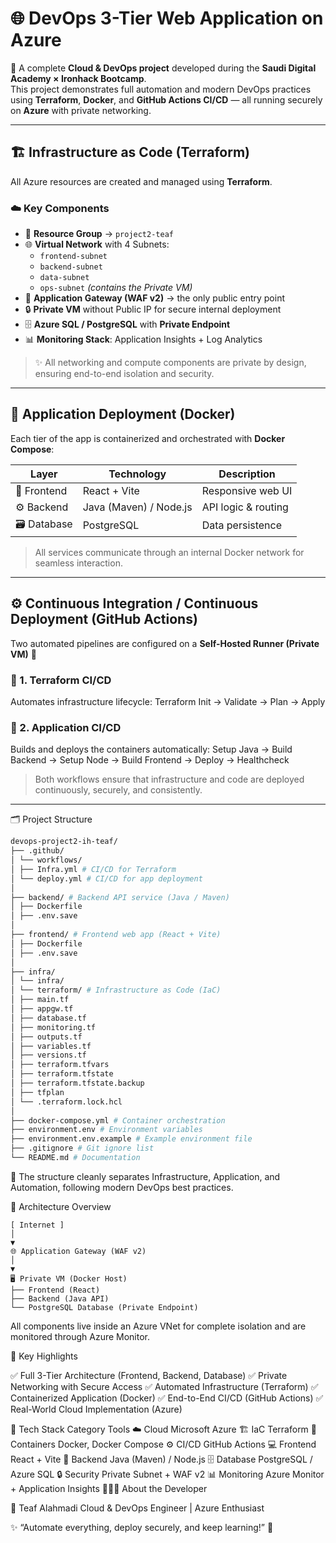 # 🌐 DevOps 3-Tier Web Application on Azure

🚀 A complete **Cloud & DevOps project** developed during the **Saudi Digital Academy × Ironhack Bootcamp**.  
This project demonstrates full automation and modern DevOps practices using **Terraform**, **Docker**, and **GitHub Actions CI/CD** — all running securely on **Azure** with private networking.

---

## 🏗️ Infrastructure as Code (Terraform)
All Azure resources are created and managed using **Terraform**.

### ☁️ Key Components
- 🧱 **Resource Group** → `project2-teaf`
- 🌐 **Virtual Network** with 4 Subnets:
  - `frontend-subnet`
  - `backend-subnet`
  - `data-subnet`
  - `ops-subnet` *(contains the Private VM)*
- 🧩 **Application Gateway (WAF v2)** → the only public entry point  
- 🔒 **Private VM** without Public IP for secure internal deployment  
- 🗄️ **Azure SQL / PostgreSQL** with **Private Endpoint**
- 📊 **Monitoring Stack**: Application Insights + Log Analytics

> ✨ All networking and compute components are private by design, ensuring end-to-end isolation and security.

---

## 🐳 Application Deployment (Docker)

Each tier of the app is containerized and orchestrated with **Docker Compose**:

| Layer | Technology | Description |
|-------|-------------|-------------|
| 🎨 Frontend | React + Vite | Responsive web UI |
| ⚙️ Backend | Java (Maven) / Node.js | API logic & routing |
| 🗃️ Database | PostgreSQL | Data persistence |

> All services communicate through an internal Docker network for seamless interaction.

---

## ⚙️ Continuous Integration / Continuous Deployment (GitHub Actions)

Two automated pipelines are configured on a **Self-Hosted Runner (Private VM)** 🧠

### 🧩 1. Terraform CI/CD
Automates infrastructure lifecycle:
Terraform Init → Validate → Plan → Apply


### 🚀 2. Application CI/CD
Builds and deploys the containers automatically:
Setup Java → Build Backend → Setup Node → Build Frontend → Deploy → Healthcheck


> Both workflows ensure that infrastructure and code are deployed continuously, securely, and consistently.

---

🗂️ Project Structure

```bash
devops-project2-ih-teaf/
├── .github/
│ └── workflows/
│ ├── Infra.yml # CI/CD for Terraform
│ └── deploy.yml # CI/CD for app deployment
│
├── backend/ # Backend API service (Java / Maven)
│ ├── Dockerfile
│ ├── .env.save
│
├── frontend/ # Frontend web app (React + Vite)
│ ├── Dockerfile
│ ├── .env.save
│
├── infra/
│ └── infra/
│ └── terraform/ # Infrastructure as Code (IaC)
│ ├── main.tf
│ ├── appgw.tf
│ ├── database.tf
│ ├── monitoring.tf
│ ├── outputs.tf
│ ├── variables.tf
│ ├── versions.tf
│ ├── terraform.tfvars
│ ├── terraform.tfstate
│ ├── terraform.tfstate.backup
│ ├── tfplan
│ └── .terraform.lock.hcl
│
├── docker-compose.yml # Container orchestration
├── environment.env # Environment variables
├── environment.env.example # Example environment file
├── .gitignore # Git ignore list
└── README.md # Documentation
```

🧭 The structure cleanly separates Infrastructure, Application, and Automation,
following modern DevOps best practices.

📸 Architecture Overview

```text
[ Internet ]
│
▼
🌐 Application Gateway (WAF v2)
│
▼
🖥️ Private VM (Docker Host)
├── Frontend (React)
├── Backend (Java API)
└── PostgreSQL Database (Private Endpoint)
```

All components live inside an Azure VNet for complete isolation
and are monitored through Azure Monitor.

🌟 Key Highlights

✅ Full 3-Tier Architecture (Frontend, Backend, Database)
✅ Private Networking with Secure Access
✅ Automated Infrastructure (Terraform)
✅ Containerized Application (Docker)
✅ End-to-End CI/CD (GitHub Actions)
✅ Real-World Cloud Implementation (Azure)

🧠 Tech Stack
Category	Tools
☁️ Cloud	Microsoft Azure
🏗️ IaC	Terraform
🐳 Containers	Docker, Docker Compose
⚙️ CI/CD	GitHub Actions
💻 Frontend	React + Vite
🔧 Backend	Java (Maven) / Node.js
🗄️ Database	PostgreSQL / Azure SQL
🔒 Security	Private Subnet + WAF v2
📊 Monitoring	Azure Monitor + Application Insights
👩🏻‍💻 About the Developer

👤 Teaf Alahmadi
Cloud & DevOps Engineer | Azure Enthusiast

✨ “Automate everything, deploy securely, and keep learning!” 🚀


